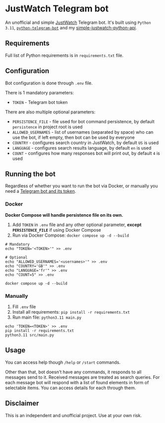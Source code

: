 # JustWatch Telegram bot

An unofficial and simple [JustWatch](https://www.justwatch.com/) Telegram bot.
It's built using `Python 3.11`, [`python-telegram-bot`](https://python-telegram-bot.org/) and my [simple-justwatch-python-api](https://github.com/Electronic-Mango/simple-justwatch-python-api/).



## Requirements

Full list of Python requirements is in `requirements.txt` file.



## Configuration

Bot configuration is done through `.env` file.

There is 1 mandatory parameters:
 * `TOKEN` - Telegram bot token

There are also multiple optional parameters:
 * `PERSISTENCE_FILE` - file used for bot command persistence, by default `persistence` in project root is used
 * `ALLOWED_USERNAMES` - list of usernames (separated by space) who can use the bot, if left empty, then bot can be used by everyone
 * `COUNTRY` - configures search country in JustWatch, by default `US` is used
 * `LANGUAGE` - configures search results language, by default `en` is used
 * `COUNT` - configures how many responses bot will print out, by default `4` is used



## Running the bot

Regardless of whether you want to run the bot via Docker, or manually you need a [Telegram bot and its token](https://core.telegram.org/bots/tutorial).


### Docker

**Docker Compose will handle persistence file on its own.**

1. Add `TOKEN` in `.env` file and any other optional parameter, **except `PERSISTENCE_FILE`** if using Docker Compose
2. Run via Docker Compose: `docker compose up -d --build`

```shell
# Mandatory
echo "TOKEN='<TOKEN>'" >> .env

# Optional
echo "ALLOWED_USERNAMES='<usernames>'" >> .env
echo "COUNTRY='GB'" >> .env
echo "LANGUAGE='fr'" >> .env
echo "COUNT=5" >> .env

docker compose up -d --build
```


### Manually

1. Fill `.env` file
2. Install all requirements: `pip install -r requirements.txt`
3. Run main file: `python3.11 main.py`

```shell
echo 'TOKEN=<TOKEN>' >> .env
pip install -r requirements.txt
python3.11 src/main.py
```



## Usage

You can access help though `/help` or `/start` commands.

Other than that, bot doesn't have any commands, it responds to all messages send to it.
Received messages are treated as search queries.
For each message bot will respond with a list of found elements in form of selectable items.
You can access details for each through them.



## Disclaimer

This is an independent and unofficial project.
Use at your own risk.
